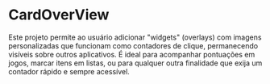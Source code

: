 # CardOverView
Este projeto permite ao usuário adicionar "widgets" (overlays) com imagens personalizadas que funcionam como contadores de clique, permanecendo visíveis sobre outros aplicativos. É ideal para acompanhar pontuações em jogos, marcar itens em listas, ou para qualquer outra finalidade que exija um contador rápido e sempre acessível.
